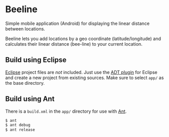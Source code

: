 Beeline
=======

Simple mobile application (Android) for displaying the linear distance between locations.

Beeline lets you add locations by a geo coordinate (latitude/longitude) and calculates their linear distance (bee-line) to your current location.


Build using Eclipse
-------------------

[Eclipse](http://eclipse.org/) project files are *not* included. Just use the [ADT plugin](http://developer.android.com/tools/sdk/eclipse-adt.html) for Eclipse and create a new project from existing sources. Make sure to select `app/` as the base directory.

Build using Ant
---------------

There is a `build.xml` in the `app/` directory for use with [Ant](http://ant.apache.org/).

```sh
$ ant
$ ant debug
$ ant release
```

